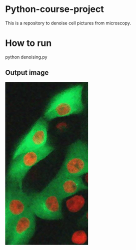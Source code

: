 # Python-course-project

This is a repository to denoise cell pictures from microscopy.

# How to run

python denoising.py


## Output image
![image](https://github.com/yuangao2021/Python-course-project/blob/main/test_data/NLM.jpg)
